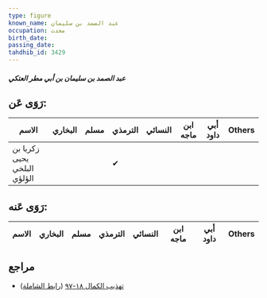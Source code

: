 ```yaml
---
type: figure
known_name: عبد الصمد بن سليمان
occupation: محدث
birth_date:
passing_date:
tahdhib_id: 3429
---
```

##### عبد الصمد بن سليمان بن أبي مطر العتكي

## رَوَى عَن:
| الاسم                       | البخاري | مسلم | الترمذي | النسائي | ابن ماجه | أبي داود | Others |
| --------------------------- | ------- | ---- | ------- | ------- | -------- | -------- | ------ |
| زكريا بن يحيى البلخي الؤلؤي |         |      | ✔       |         |          |          |        |
## رَوَى عَنه:
| الاسم | البخاري | مسلم | الترمذي | النسائي | ابن ماجه | أبي داود | Others |
| ----- | ------- | ---- | ------- | ------- | -------- | -------- | ------ |
## مراجع
- [تهذيب الكمال ١٨-٩٧](obsidian://open?vault=Tahdhib-al-Kamal&file=Figures/٣٤٢٩-عبد%20الصمد%20بن%20سليمان%20بن%20أبي%20مطر%20العتكي) ([رابط الشاملة](https://shamela.ws/book/3722/9130))